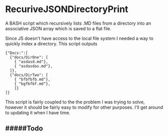 RecuriveJSONDirectoryPrint
==========================

A BASH script which recursively lists .MD files from a directory into an associative JSON array which is saved to a flat file.

Since JS doesn't have access to the local file system I needed a way to quickly index a directory. This script outputs

```
{"Docs:":[
  {"docs/DirOne": [
    { "asdasd.md"},
    { "asdasdas.md"},
  ]},
  {"docs/DirTwo": [
    { "bfbfbfb.md"},
    { "bgfbfbf.md"},
    ]}
]}
```

This script is fairly coupled to the the problem I was trying to solve, however it should be fairly easy to modify for other purposes. I'll get around to updating it when I have time.

#####Todo
- 
